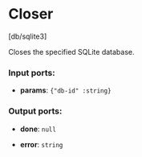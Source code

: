 # Closer

[db/sqlite3]

Closes the specified SQLite database.

### Input ports:

* __params__: `{"db-id" :string}`


### Output ports:

* __done__: `null`


* __error__: `string`


